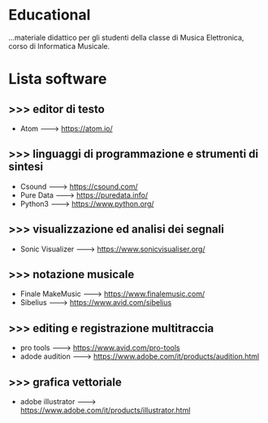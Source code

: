 # Educational
...materiale didattico per gli studenti della classe di Musica Elettronica, corso di Informatica Musicale.

# Lista software
## >>> editor di testo
- Atom ---> https://atom.io/

## >>> linguaggi di programmazione e strumenti di sintesi
- Csound ---> https://csound.com/
- Pure Data ---> https://puredata.info/
- Python3 ---> https://www.python.org/

## >>> visualizzazione ed analisi dei segnali
- Sonic Visualizer ---> https://www.sonicvisualiser.org/

## >>> notazione musicale
- Finale MakeMusic ---> https://www.finalemusic.com/
- Sibelius ---> https://www.avid.com/sibelius

## >>> editing e registrazione multitraccia
- pro tools ---> https://www.avid.com/pro-tools
- adode audition ---> https://www.adobe.com/it/products/audition.html

## >>> grafica vettoriale
- adobe illustrator ---> https://www.adobe.com/it/products/illustrator.html
